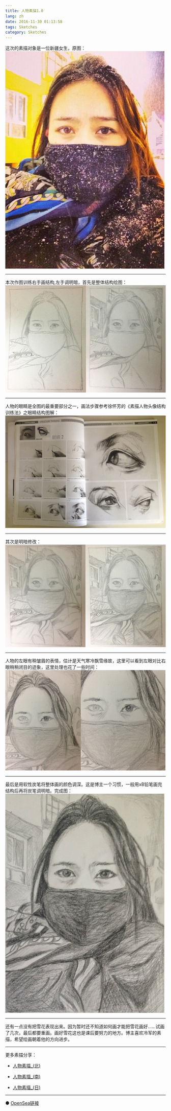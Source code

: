 ```yaml
---
title: 人物素描1.0
lang: zh
date: 2016-11-30 01:13:58
tags: Sketches
category: Sketches
---
```


这次的素描对象是一位新疆女生，原图：
![sumiao_2](/image/Sketches/sumiao1/sumiao_2.jpg)

----------------------------------------  

本次作图训练右手画结构,左手调明暗，首先是整体结构绘图：
![sumiao_2](/image/Sketches/sumiao1/sumiao_3.jpg)

----------------------------------------  

人物的眼睛是全图的最重要部分之一，画法步骤参考徐怀芳的《素描人物头像结构训练法》之眼睛结构图解：
![sumiao_2](/image/Sketches/sumiao1/sumiao_4.jpg)

----------------------------------------  

其次是明暗修改：
![sumiao_2](/image/Sketches/sumiao1/sumiao_5.jpg)

----------------------------------------  

人物的左眼有稍皱眉的表情，估计是天气寒冷飘雪缘故，这里可以看到左眼对比右眼稍稍闭目的迹象，这里处理也花了一些时间：
![sumiao_2](/image/Sketches/sumiao1/sumiao_6.jpg)

----------------------------------------  

最后是用软性炭笔将整体画的颜色调深。这是博主一个习惯，一般用xB铅笔画完结构后再将炭笔调明暗。完成图：
![sumiao_2](/image/Sketches/sumiao1/sumiao_7.jpg)

----------------------------------------  

还有一点没有把雪花表现出来。因为暂时还不知道如何画才能把雪花画好……试画了几次，最后都要重画。画好雪花这也是课后要努力的地方。博主喜欢冷军的素描，希望绘画朝着他的方向进步。

----------------------------------------  

更多素描分享：

- [人物素描_(北)](https://www.hjt.so/?p=324&lang=zh "Title") 

- [人物素描_(南)](https://www.hjt.so/?p=2752&lang=zh "Title") 

- [人物素描_(日)](https://www.hjt.so/?p=3111&lang=zh "Title") 

----------------------------------------  

● [OpenSea链接](https://opensea.io/assets/0x495f947276749ce646f68ac8c248420045cb7b5e/5538608732828411082250453030091092578936762873171210564831323226937371918337 "The Xinjiang Girl Wearing A Mask")

<nft-card
contractAddress="0x495f947276749ce646f68ac8c248420045cb7b5e"
tokenId="5538608732828411082250453030091092578936762873171210564831323226937371918337">
</nft-card>
<script src="https://unpkg.com/embeddable-nfts/dist/nft-card.min.js"></script>
